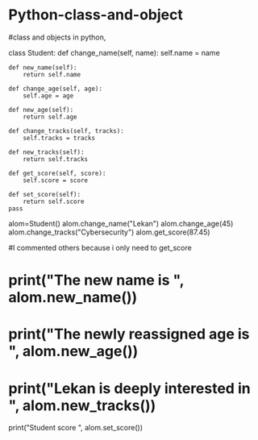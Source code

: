 # Python-class-and-object
#class and objects in python,

class Student:
    def change_name(self, name):
        self.name = name

    def new_name(self):
        return self.name

    def change_age(self, age):
        self.age = age

    def new_age(self):
        return self.age

    def change_tracks(self, tracks):
        self.tracks = tracks

    def new_tracks(self):
        return self.tracks

    def get_score(self, score):
        self.score = score

    def set_score(self):
        return self.score
    pass

alom=Student()
alom.change_name("Lekan")
alom.change_age(45)
alom.change_tracks("Cybersecurity")
alom.get_score(87.45)

#I commented others because i only need to get_score

# print("The new name is ", alom.new_name())
# print("The newly reassigned age is ", alom.new_age())
# print("Lekan is deeply interested in ", alom.new_tracks())
print("Student score ", alom.set_score())
